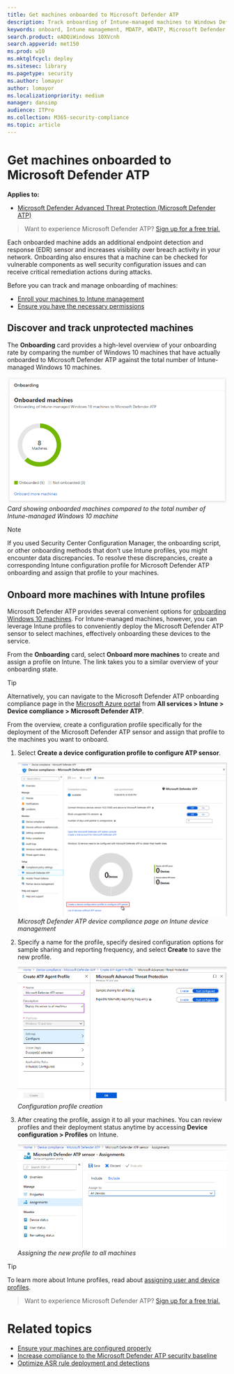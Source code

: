 ```yaml
---
title: Get machines onboarded to Microsoft Defender ATP
description: Track onboarding of Intune-managed machines to Windows Defender ATP and increase onboarding rate.
keywords: onboard, Intune management, MDATP, WDATP, Microsoft Defender, Windows Defender, advanced threat protection, configuration management
search.product: eADQiWindows 10XVcnh
search.appverid: met150
ms.prod: w10
ms.mktglfcycl: deploy
ms.sitesec: library
ms.pagetype: security
ms.author: lomayor
author: lomayor
ms.localizationpriority: medium
manager: dansimp
audience: ITPro
ms.collection: M365-security-compliance 
ms.topic: article
---
```


# Get machines onboarded to Microsoft Defender ATP

**Applies to:**
- [Microsoft Defender Advanced Threat Protection (Microsoft Defender ATP)](https://go.microsoft.com/fwlink/p/?linkid=2069559)

>Want to experience Microsoft Defender ATP? [Sign up for a free trial.](https://www.microsoft.com/WindowsForBusiness/windows-atp?ocid=docs-wdatp-onboardconfigure-abovefoldlink)

Each onboarded machine adds an additional endpoint detection and response (EDR) sensor and increases visibility over breach activity in your network. Onboarding also ensures that a machine can be checked for vulnerable components as well security configuration issues and can receive critical remediation actions during attacks.

Before you can track and manage onboarding of machines:
- [Enroll your machines to Intune management](configure-machines.md#enroll-machines-to-intune-management)
- [Ensure you have the necessary permissions](configure-machines.md#obtain-required-permissions)

## Discover and track unprotected machines

The **Onboarding** card provides a high-level overview of your onboarding rate by comparing the number of Windows 10 machines that have actually onboarded to Microsoft Defender ATP against the total number of Intune-managed Windows 10 machines.

![Machine configuration management Onboarding card](images/secconmgmt_onboarding_card.png)<br>
*Card showing onboarded machines compared to the total number of Intune-managed Windows 10 machine*

>[!NOTE]
>If you used Security Center Configuration Manager, the onboarding script, or other onboarding methods that don’t use Intune profiles, you might encounter data discrepancies. To resolve these discrepancies, create a corresponding Intune configuration profile for Microsoft Defender ATP onboarding and assign that profile to your machines.

## Onboard more machines with Intune profiles

Microsoft Defender ATP provides several convenient options for [onboarding Windows 10 machines](onboard-configure.md). For Intune-managed machines, however, you can leverage Intune profiles to conveniently deploy the Microsoft Defender ATP sensor to select machines, effectively onboarding these devices to the service.

From the **Onboarding** card, select **Onboard more machines** to create and assign a profile on Intune. The link takes you to a similar overview of your onboarding state.

>[!TIP]
>Alternatively, you can navigate to the Microsoft Defender ATP onboarding compliance page in the [Microsoft Azure portal](https://portal.azure.com/) from **All services > Intune > Device compliance > Microsoft Defender ATP**.

From the overview, create a configuration profile specifically for the deployment of the Microsoft Defender ATP sensor and assign that profile to the machines you want to onboard.

1. Select **Create a device configuration profile to configure ATP sensor**.

   ![Microsoft Defender ATP device compliance page on Intune device management](images/secconmgmt_onboarding_1deviceconfprofile.png)<br>
   *Microsoft Defender ATP device compliance page on Intune device management*

2. Specify a name for the profile, specify desired configuration options for sample sharing and reporting frequency, and select **Create** to save the new profile.

   ![Configuration profile creation screen on Intune](images/secconmgmt_onboarding_2deviceconfprofile.png)<br>
   *Configuration profile creation*

3. After creating the profile, assign it to all your machines. You can review profiles and their deployment status anytime by accessing **Device configuration > Profiles** on Intune.

   ![Profile assignment screen on Intune](images/secconmgmt_onboarding_3assignprofile.png)<br>
   *Assigning the new profile to all machines*

>[!TIP]
>To learn more about Intune profiles, read about [assigning user and device profiles](https://docs.microsoft.com/intune/device-profile-assign).

>Want to experience Microsoft Defender ATP? [Sign up for a free trial.](https://www.microsoft.com/WindowsForBusiness/windows-atp?ocid=docs-wdatp-onboardconfigure-belowfoldlink)

# Related topics
- [Ensure your machines are configured properly](configure-machines.md)
- [Increase compliance to the Microsoft Defender ATP security baseline](configure-machines-security-baseline.md)
- [Optimize ASR rule deployment and detections](configure-machines-asr.md)
